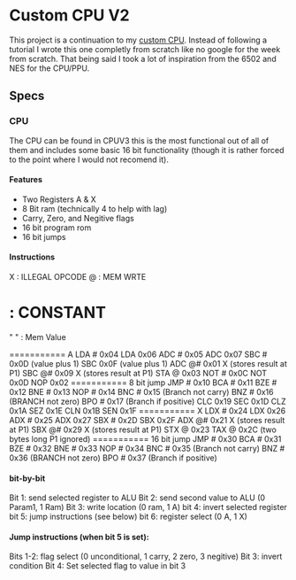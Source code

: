 # Custom CPU V2

This project is a continuation to my [custom CPU](https://github.com/KingstumusPrime/Custom-CPU-V1/). Instead of following a tutorial I wrote this one completly from scratch like no google for the week from scratch. That being said I took a lot of inspiration from the 6502 and NES for the CPU/PPU.

## Specs

### CPU

The CPU can be found in CPUV3 this is the most functional out of all of them and includes some basic 16 bit functionality (though it is rather forced to the point where I would not recomend it).

#### Features
* Two Registers A & X
* 8 Bit ram (technically 4 to help with lag)
* Carry, Zero, and Negitive flags
* 16 bit program rom
* 16 bit jumps

#### Instructions

X   : ILLEGAL OPCODE
@   : MEM WRTE
#   : CONSTANT
" " : Mem Value

=========== A
LDA #  0x04
LDA    0x06
ADC #  0x05
ADC    0x07
SBC #  0x0D (value plus 1)
SBC    0x0F (value plus 1)
ADC @# 0x01 X (stores result at P1)
SBC @# 0x09 X (stores result at P1)
STA @  0x03 
NOT #  0x0C
NOT    0x0D
NOP    0x02
=========== 8 bit jump
JMP #  0x10
BCA #  0x11
BZE #  0x12
BNE #  0x13
NOP #  0x14
BNC #  0x15 (Branch not carry)
BNZ #  0x16 (BRANCH not zero)
BPO #  0x17 (Branch if positive)
CLC    0x19
SEC    0x1D
CLZ    0x1A
SEZ    0x1E
CLN    0x1B
SEN    0x1F
=========== X
LDX #  0x24
LDX    0x26
ADX #  0x25
ADX    0x27
SBX #  0x2D
SBX    0x2F
ADX @# 0x21 X (stores result at P1)
SBX @# 0x29 X (stores result at P1)
STX @  0x23 
TAX @  0x2C (two bytes long P1 ignored)
=========== 16 bit jump
JMP #  0x30
BCA #  0x31
BZE #  0x32
BNE #  0x33
NOP #  0x34
BNC #  0x35 (Branch not carry)
BNZ #  0x36 (BRANCH not zero)
BPO #  0x37 (Branch if positive)

#### bit-by-bit

Bit 1: send selected register to ALU
Bit 2: send second value to ALU (0 Param1, 1 Ram)
Bit 3: write location (0 ram, 1 A)
bit 4: invert selected register
bit 5: jump instructions (see below)
bit 6: register select (0 A, 1 X)

#### Jump instructions (when bit 5 is set):

Bits 1-2: flag select (0 unconditional, 1 carry, 2 zero, 3 negitive)
Bit  3: invert condition
Bit  4: Set selected flag to value in bit 3




